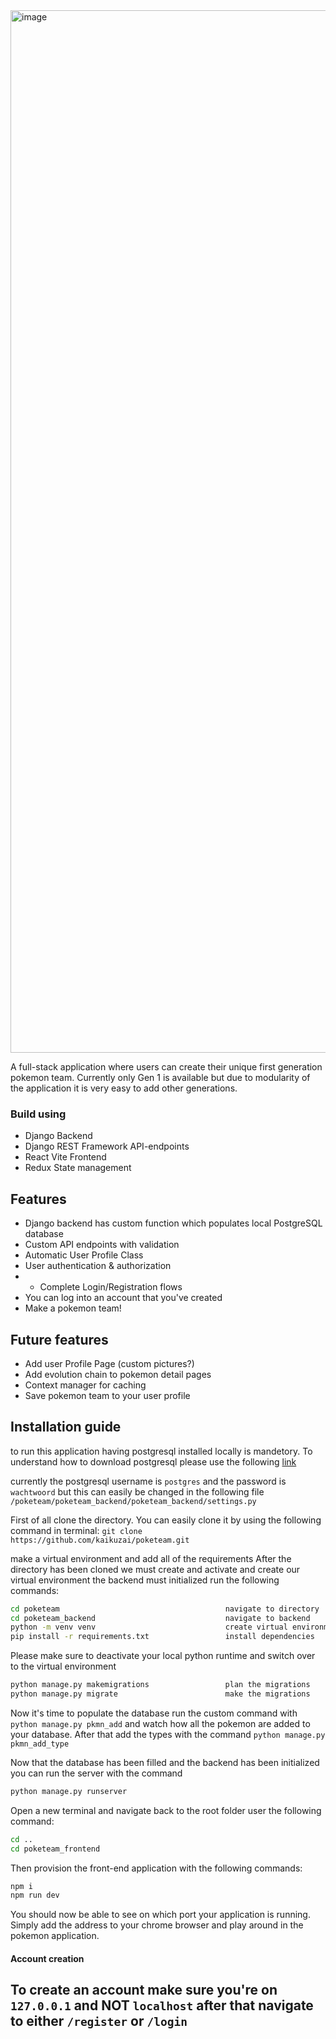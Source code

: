 <img width="1668" alt="image" src="https://github.com/user-attachments/assets/4d2c3063-13e1-4c67-94b2-6138f8b33a98">


A full-stack application where users can create their unique first generation pokemon team. Currently only Gen 1 is available but due to modularity of the application it is very easy to add other generations.

### Build using 
- Django                    Backend
- Django REST Framework     API-endpoints
- React Vite                Frontend
- Redux                     State management

## Features 
- Django backend has custom function which populates local PostgreSQL database
- Custom API endpoints with validation
- Automatic User Profile Class
- User authentication & authorization
- - Complete Login/Registration flows 
- You can log into an account that you've created 
- Make a pokemon team!

## Future features 
- Add user Profile Page (custom pictures?)
- Add evolution chain to pokemon detail pages
- Context manager for caching
- Save pokemon team to your user profile


## Installation guide 
to run this application having postgresql installed locally is mandetory. To understand how to download postgresql please use the following [link](https://www.postgresql.org/)

currently the postgresql username is `postgres` and the password is `wachtwoord` but this can easily be changed in  the following file `/poketeam/poketeam_backend/poketeam_backend/settings.py`

First of all clone the directory. You can easily clone it by using the following command in terminal:
`git clone https://github.com/kaikuzai/poketeam.git` 

make a virtual environment and add all of the requirements
After the directory has been cloned we must create and activate and create our virtual environment the backend must initialized run the following commands:
```bash 
cd poketeam                                     navigate to directory
cd poketeam_backend                             navigate to backend
python -m venv venv                             create virtual environment
pip install -r requirements.txt                 install dependencies
```
Please make sure to deactivate your local python runtime and switch over to the virtual environment
```bash
python manage.py makemigrations                 plan the migrations
python manage.py migrate                        make the migrations 
```
Now it's time to populate the database run the custom command with `python manage.py pkmn_add` and watch how all the pokemon are added to your database. 
After that add the types with the command `python manage.py pkmn_add_type`

Now that the database has been filled and the backend has been initialized you can run the server with the command 
```bash 
python manage.py runserver
```

Open a new terminal and navigate back to the root folder user the following command: 
```bash 
cd ..
cd poketeam_frontend
```

Then provision the front-end application with the following commands: 
```bash
npm i
npm run dev
```
You should now be able to see on which port your application is running. Simply add the address to your chrome browser and play around in the pokemon application. 


#### Account creation
To create an account make sure you're on `127.0.0.1` and NOT `localhost` after that navigate to either `/register` or `/login`
- 


